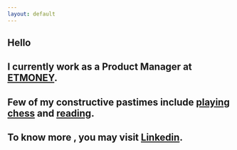 ```yaml
---
layout: default
---
```


## Hello
## I currently work as a Product Manager at [ETMONEY](https://www.etmoney.com).
## Few of my constructive pastimes include [playing chess](https://www.chess.com/member/gameofwits) and [reading](https://www.goodreads.com/gaurav_shroff).
## To know more , you may visit [Linkedin](https://www.linkedin.com/in/gaurav-shroff-57869246).
 
